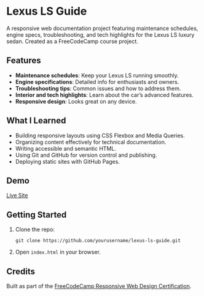# Lexus LS Guide

A responsive web documentation project featuring maintenance schedules, engine specs, troubleshooting, and tech highlights for the Lexus LS luxury sedan. Created as a FreeCodeCamp course project.

## Features

- **Maintenance schedules**: Keep your Lexus LS running smoothly.
- **Engine specifications**: Detailed info for enthusiasts and owners.
- **Troubleshooting tips**: Common issues and how to address them.
- **Interior and tech highlights**: Learn about the car’s advanced features.
- **Responsive design**: Looks great on any device.

## What I Learned

- Building responsive layouts using CSS Flexbox and Media Queries.
- Organizing content effectively for technical documentation.
- Writing accessible and semantic HTML.
- Using Git and GitHub for version control and publishing.
- Deploying static sites with GitHub Pages.

## Demo

[Live Site](https://visper17.github.io/lexus-ls-course-project-pestrjajev/#Interior_and_Technology) 

## Getting Started

1. Clone the repo:
   ```
   git clone https://github.com/yourusername/lexus-ls-guide.git
   ```
2. Open `index.html` in your browser.

## Credits

Built as part of the [FreeCodeCamp Responsive Web Design Certification](https://www.freecodecamp.org/learn/).
